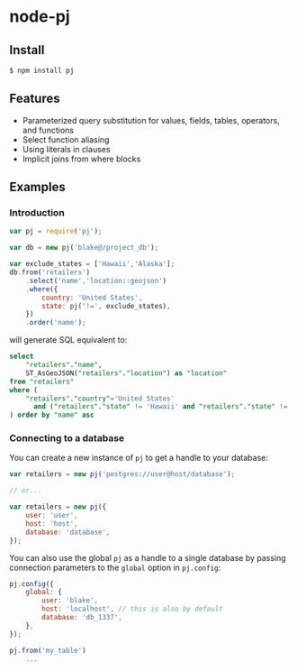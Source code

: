 # node-pj


## Install
```sh
$ npm install pj
```

## Features
 * Parameterized query substitution for values, fields, tables, operators, and functions
 * Select function aliasing
 * Using literals in clauses
 * Implicit joins from where blocks


## Examples

### Introduction

```javascript
var pj = require('pj');

var db = new pj('blake@/project_db');

var exclude_states = ['Hawaii','Alaska'];
db.from('retailers')
    .select('name','location::geojson')
    .where({
        country: 'United States',
		state: pj('!=', exclude_states),
	})
	.order('name');
```

will generate SQL equivalent to:

```sql
select
    "retailers"."name",
    ST_AsGeoJSON("retailers"."location") as "location"
from "retailers"
where (
    "retailers"."country"='United States'
      and ("retailers"."state" != 'Hawaii' and "retailers"."state" != 'Alaska')
) order by "name" asc
```


### Connecting to a database

You can create a new instance of `pj` to get a handle to your database:

```javascript
var retailers = new pj('postgres://user@host/database');

// or...

var retailers = new pj({
	user: 'user',
	host: 'host',
	database: 'database',
});
```

You can also use the global `pj` as a handle to a single database by passing connection parameters to the `global` option in `pj.config`:

```javascript
pj.config({
	global: {
		user: 'blake',
		host: 'localhost', // this is also by default
		database: 'db_1337',
	},
});

pj.from('my_table')
	...
```


### 
